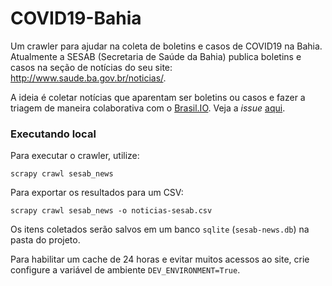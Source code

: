 # COVID19-Bahia

Um crawler para ajudar na coleta de boletins e casos de COVID19 na Bahia.
Atualmente a SESAB (Secretaria de Saúde da Bahia) publica boletins e casos
na seção de notícias do seu site: http://www.saude.ba.gov.br/noticias/.

A ideia é coletar notícias que aparentam ser boletins ou casos e fazer a triagem
de maneira colaborativa com o [Brasil.IO](https://brasil.io/dataset/covid19).
Veja a _issue_ [aqui](https://github.com/turicas/covid19-br/issues/9).

### Executando local

Para executar o crawler, utilize:

```
scrapy crawl sesab_news
```

Para exportar os resultados para um CSV:

```
scrapy crawl sesab_news -o noticias-sesab.csv
```

Os itens coletados serão salvos em um banco `sqlite` (`sesab-news.db`)
na pasta do projeto.

Para habilitar um cache de 24 horas e evitar muitos acessos ao site,
crie configure a variável de ambiente `DEV_ENVIRONMENT=True`.

